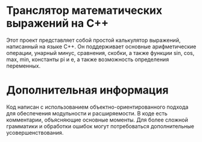 # Транслятор математических выражений на C++
Этот проект представляет собой простой калькулятор выражений, написанный на языке C++. Он поддерживает основные арифметические операции, унарный минус, сравнения, скобки, а также функции sin, cos, max, min, константы pi и e, а также возможность определения переменных.

# Дополнительная информация

Код написан с использованием объектно-ориентированного подхода для обеспечения модульности и расширяемости.
В коде есть комментарии, объясняющие основные моменты.
Для более сложной грамматики и обработки ошибок могут потребоваться дополнительные усовершенствования.
